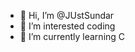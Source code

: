 - 👋 Hi, I’m @JUstSundar
- 👀 I’m interested  coding
- 🌱 I’m currently learning C


<!---
JUstSundar/JUstSundar is a ✨ special ✨ repository because its `README.md` (this file) appears on your GitHub profile.
You can click the Preview link to take a look at your changes.
--->
